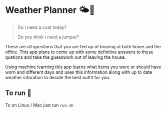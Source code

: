 # Weather Planner 🌤🧤

> Do I need a coat today?
> 
> Do you think i need a jumper?

These are all questions that you are fed up of hearing at both home and the office. 
This app plans to come up with some definitive answers to these qustions and take the guesswork out of leaving the house.


Using machine learning this app learns what items you were or should have worn and different days and uses this information along with up to date weather inforation to decide the best outfit for you.


## To run 👟

To on Linux / Mac just run `run.sh`

